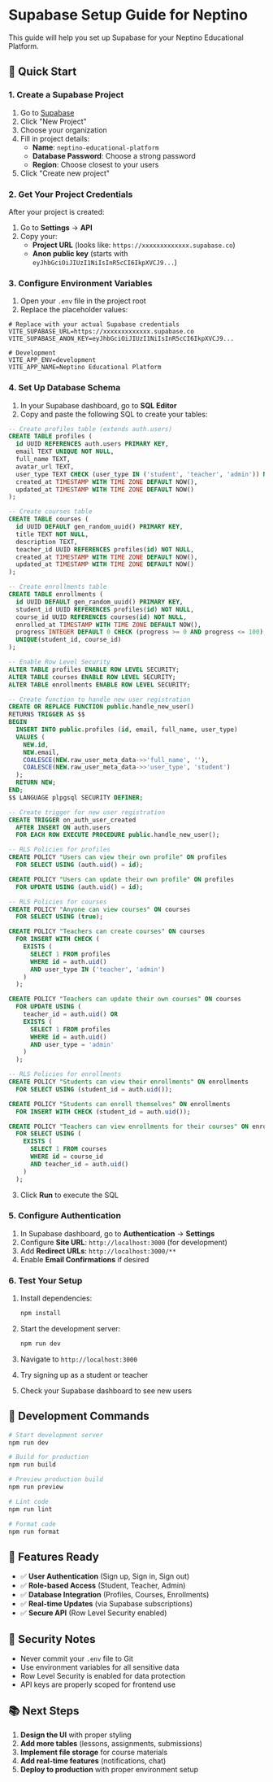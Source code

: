 # Supabase Setup Guide for Neptino

This guide will help you set up Supabase for your Neptino Educational Platform.

## 🚀 Quick Start

### 1. Create a Supabase Project

1. Go to [Supabase](https://supabase.com)
2. Click "New Project"
3. Choose your organization
4. Fill in project details:
   - **Name**: `neptino-educational-platform`
   - **Database Password**: Choose a strong password
   - **Region**: Choose closest to your users
5. Click "Create new project"

### 2. Get Your Project Credentials

After your project is created:

1. Go to **Settings** → **API**
2. Copy your:
   - **Project URL** (looks like: `https://xxxxxxxxxxxxx.supabase.co`)
   - **Anon public key** (starts with `eyJhbGciOiJIUzI1NiIsInR5cCI6IkpXVCJ9...`)

### 3. Configure Environment Variables

1. Open your `.env` file in the project root
2. Replace the placeholder values:

```env
# Replace with your actual Supabase credentials
VITE_SUPABASE_URL=https://xxxxxxxxxxxxx.supabase.co
VITE_SUPABASE_ANON_KEY=eyJhbGciOiJIUzI1NiIsInR5cCI6IkpXVCJ9...

# Development
VITE_APP_ENV=development
VITE_APP_NAME=Neptino Educational Platform
```

### 4. Set Up Database Schema

1. In your Supabase dashboard, go to **SQL Editor**
2. Copy and paste the following SQL to create your tables:

```sql
-- Create profiles table (extends auth.users)
CREATE TABLE profiles (
  id UUID REFERENCES auth.users PRIMARY KEY,
  email TEXT UNIQUE NOT NULL,
  full_name TEXT,
  avatar_url TEXT,
  user_type TEXT CHECK (user_type IN ('student', 'teacher', 'admin')) NOT NULL DEFAULT 'student',
  created_at TIMESTAMP WITH TIME ZONE DEFAULT NOW(),
  updated_at TIMESTAMP WITH TIME ZONE DEFAULT NOW()
);

-- Create courses table
CREATE TABLE courses (
  id UUID DEFAULT gen_random_uuid() PRIMARY KEY,
  title TEXT NOT NULL,
  description TEXT,
  teacher_id UUID REFERENCES profiles(id) NOT NULL,
  created_at TIMESTAMP WITH TIME ZONE DEFAULT NOW(),
  updated_at TIMESTAMP WITH TIME ZONE DEFAULT NOW()
);

-- Create enrollments table
CREATE TABLE enrollments (
  id UUID DEFAULT gen_random_uuid() PRIMARY KEY,
  student_id UUID REFERENCES profiles(id) NOT NULL,
  course_id UUID REFERENCES courses(id) NOT NULL,
  enrolled_at TIMESTAMP WITH TIME ZONE DEFAULT NOW(),
  progress INTEGER DEFAULT 0 CHECK (progress >= 0 AND progress <= 100),
  UNIQUE(student_id, course_id)
);

-- Enable Row Level Security
ALTER TABLE profiles ENABLE ROW LEVEL SECURITY;
ALTER TABLE courses ENABLE ROW LEVEL SECURITY;
ALTER TABLE enrollments ENABLE ROW LEVEL SECURITY;

-- Create function to handle new user registration
CREATE OR REPLACE FUNCTION public.handle_new_user()
RETURNS TRIGGER AS $$
BEGIN
  INSERT INTO public.profiles (id, email, full_name, user_type)
  VALUES (
    NEW.id,
    NEW.email,
    COALESCE(NEW.raw_user_meta_data->>'full_name', ''),
    COALESCE(NEW.raw_user_meta_data->>'user_type', 'student')
  );
  RETURN NEW;
END;
$$ LANGUAGE plpgsql SECURITY DEFINER;

-- Create trigger for new user registration
CREATE TRIGGER on_auth_user_created
  AFTER INSERT ON auth.users
  FOR EACH ROW EXECUTE PROCEDURE public.handle_new_user();

-- RLS Policies for profiles
CREATE POLICY "Users can view their own profile" ON profiles
  FOR SELECT USING (auth.uid() = id);

CREATE POLICY "Users can update their own profile" ON profiles
  FOR UPDATE USING (auth.uid() = id);

-- RLS Policies for courses
CREATE POLICY "Anyone can view courses" ON courses
  FOR SELECT USING (true);

CREATE POLICY "Teachers can create courses" ON courses
  FOR INSERT WITH CHECK (
    EXISTS (
      SELECT 1 FROM profiles 
      WHERE id = auth.uid() 
      AND user_type IN ('teacher', 'admin')
    )
  );

CREATE POLICY "Teachers can update their own courses" ON courses
  FOR UPDATE USING (
    teacher_id = auth.uid() OR 
    EXISTS (
      SELECT 1 FROM profiles 
      WHERE id = auth.uid() 
      AND user_type = 'admin'
    )
  );

-- RLS Policies for enrollments
CREATE POLICY "Students can view their enrollments" ON enrollments
  FOR SELECT USING (student_id = auth.uid());

CREATE POLICY "Students can enroll themselves" ON enrollments
  FOR INSERT WITH CHECK (student_id = auth.uid());

CREATE POLICY "Teachers can view enrollments for their courses" ON enrollments
  FOR SELECT USING (
    EXISTS (
      SELECT 1 FROM courses 
      WHERE id = course_id 
      AND teacher_id = auth.uid()
    )
  );
```

3. Click **Run** to execute the SQL

### 5. Configure Authentication

1. In Supabase dashboard, go to **Authentication** → **Settings**
2. Configure **Site URL**: `http://localhost:3000` (for development)
3. Add **Redirect URLs**: `http://localhost:3000/**`
4. Enable **Email Confirmations** if desired

### 6. Test Your Setup

1. Install dependencies:
   ```bash
   npm install
   ```

2. Start the development server:
   ```bash
   npm run dev
   ```

3. Navigate to `http://localhost:3000`
4. Try signing up as a student or teacher
5. Check your Supabase dashboard to see new users

## 🔧 Development Commands

```bash
# Start development server
npm run dev

# Build for production
npm run build

# Preview production build
npm run preview

# Lint code
npm run lint

# Format code
npm run format
```

## 🎯 Features Ready

- ✅ **User Authentication** (Sign up, Sign in, Sign out)
- ✅ **Role-based Access** (Student, Teacher, Admin)
- ✅ **Database Integration** (Profiles, Courses, Enrollments)
- ✅ **Real-time Updates** (via Supabase subscriptions)
- ✅ **Secure API** (Row Level Security enabled)

## 🚨 Security Notes

- Never commit your `.env` file to Git
- Use environment variables for all sensitive data
- Row Level Security is enabled for data protection
- API keys are properly scoped for frontend use

## 📚 Next Steps

1. **Design the UI** with proper styling
2. **Add more tables** (lessons, assignments, submissions)
3. **Implement file storage** for course materials
4. **Add real-time features** (notifications, chat)
5. **Deploy to production** with proper environment setup
